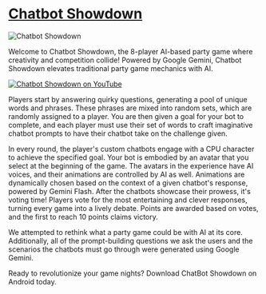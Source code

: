 # [Chatbot Showdown](https://www.youtube.com/watch?v=0CPWghGf-uo)

![Chatbot Showdown](job-job/Assets/UI/chatbot_title.png)

Welcome to Chatbot Showdown, the 8-player AI-based party game where creativity and competition collide! Powered by Google Gemini, Chatbot Showdown elevates traditional party game mechanics with AI.

[![Chatbot Showdown on YouTube](https://img.youtube.com/vi/0CPWghGf-uo/maxres1.jpg)](https://www.youtube.com/watch?v=0CPWghGf-uo)

Players start by answering quirky questions, generating a pool of unique words and phrases. These phrases are mixed into random sets, which are randomly assigned to a player. You are then given a goal for your bot to complete, and each player must use their set of words to craft imaginative chatbot prompts to have their chatbot take on the challenge given.

In every round, the player's custom chatbots engage with a CPU character to achieve the specified goal. Your bot is embodied by an avatar that you select at the beginning of the game. The avatars in the experience have AI voices, and their animations are controlled by AI as well. Animations are dynamically chosen based on the context of a given chatbot's response, powered by Gemini Flash. After the chatbots showcase their prowess, it's voting time! Players vote for the most entertaining and clever responses, turning every game into a lively debate. Points are awarded based on votes, and the first to reach 10 points claims victory.

We attempted to rethink what a party game could be with AI at its core. Additionally, all of the prompt-building questions we ask the users and the scenarios the chatbots must go through were generated using Google Gemini.

Ready to revolutionize your game nights? Download ChatBot Showdown on Android today.
